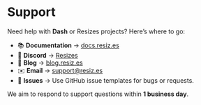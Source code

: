 # Support

Need help with **Dash** or Resizes projects? Here’s where to go:

- 📚 **Documentation** → [docs.resiz.es](https://docs.resiz.es)
- 💬 **Discord** → [Resizes](https://discord.gg/kC25JjyyKD)
- 📰 **Blog** → [blog.resiz.es](https://blog.resiz.es)
- ✉️ **Email** → support@resiz.es
- 🐞 **Issues** → Use GitHub issue templates for bugs or requests.

We aim to respond to support questions within **1 business day**.